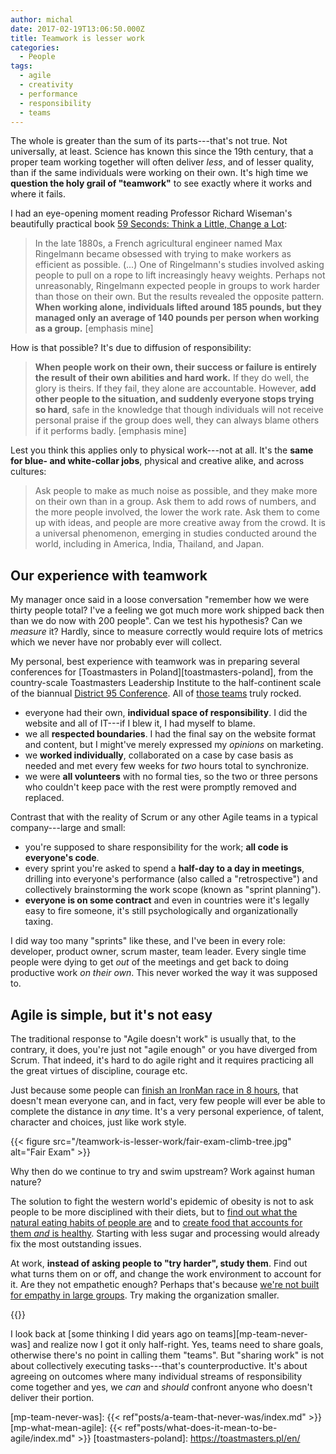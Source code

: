```yaml
---
author: michal
date: 2017-02-19T13:06:50.000Z
title: Teamwork is lesser work
categories:
  - People
tags:
  - agile
  - creativity
  - performance
  - responsibility
  - teams
---
```


The whole is greater than the sum of its parts---that's not true. Not universally, at least. Science has known this since the 19th century, that a proper team working together will often deliver _less_, and of lesser quality, than if the same individuals were working on their own. It's high time we __question the holy grail of "teamwork"__ to see exactly where it works and where it fails.

<!--more-->

I had an eye-opening moment reading Professor Richard Wiseman's beautifully practical book [59 Seconds: Think a Little, Change a Lot][amazon-59-seconds]:

> In the late 1880s, a French agricultural engineer named Max Ringelmann became obsessed with trying to make workers as efficient as possible. (...) One of Ringelmann's studies involved asking people to pull on a rope to lift increasingly heavy weights. Perhaps not unreasonably, Ringelmann expected people in groups to work harder than those on their own. But the results revealed the opposite pattern. __When working alone, individuals lifted around 185 pounds, but they managed only an average of 140 pounds per person when working as a group.__ [emphasis mine]

How is that possible? It's due to diffusion of responsibility:

> __When people work on their own, their success or failure is entirely the result of their own abilities and hard work.__ If they do well, the glory is theirs. If they fail, they alone are accountable. However, __add other people to the situation, and suddenly everyone stops trying so hard__, safe in the knowledge that though individuals will not receive personal praise if the group does well, they can always blame others if it performs badly. [emphasis mine]

Lest you think this applies only to physical work---not at all. It's the __same for blue- and white-collar jobs__, physical and creative alike, and across cultures:

> Ask people to make as much noise as possible, and they make more on their own than in a group. Ask them to add rows of numbers, and the more people involved, the lower the work rate. Ask them to come up with ideas, and people are more creative away from the crowd. It is a universal phenomenon, emerging in studies conducted around the world, including in America, India, Thailand, and Japan.

## Our experience with teamwork

My manager once said in a loose conversation "remember how we were thirty people total? I've a feeling we got much more work shipped back then than we do now with 200 people". Can we test his hypothesis? Can we _measure_ it? Hardly, since to measure correctly would require lots of metrics which we never have nor probably ever will collect.

My personal, best experience with teamwork was in preparing several conferences for [Toastmasters in Poland][toastmasters-poland], from the country-scale Toastmasters Leadership Institute to the half-continent scale of the biannual [District 95 Conference][fall2016-d95conf]. All of [those teams][fall2016-d95conf-team] truly rocked.

* everyone had their own, __individual space of responsibility__. I did the website and all of IT---if I blew it, I had myself to blame.
* we all __respected boundaries__. I had the final say on the website format and content, but I might've merely expressed my _opinions_ on marketing.
* we __worked individually__, collaborated on a case by case basis as needed and met every few weeks for _two_ hours total to synchronize.
* we were __all volunteers__ with no formal ties, so the two or three persons who couldn't keep pace with the rest were promptly removed and replaced.

Contrast that with the reality of Scrum or any other Agile teams in a typical company---large and small:

* you're supposed to share responsibility for the work; __all code is everyone's code__.
* every sprint you're asked to spend a __half-day to a day in meetings__, drilling into everyone's performance (also called a "retrospective") and collectively brainstorming the work scope (known as "sprint planning").
* __everyone is on some contract__ and even in countries were it's legally easy to fire someone, it's still psychologically and organizationally taxing.

I did way too many "sprints" like these, and I've been in every role: developer, product owner, scrum master, team leader. Every single time people were dying to get _out_ of the meetings and get back to doing productive work _on their own_. This never worked the way it was supposed to.

## Agile is simple, but it's not easy

The traditional response to "Agile doesn't work" is usually that, to the contrary, it does, you're just not "agile enough" or you have diverged from Scrum. That indeed, it's hard to do agile right and it requires practicing all the great virtues of discipline, courage etc.

Just because some people can [finish an IronMan race in 8 hours][ironman-jan-frodeno], that doesn't mean everyone can, and in fact, very few people will ever be able to complete the distance in _any_ time. It's a very personal experience, of talent, character and choices, just like work style.

{{< figure src="/teamwork-is-lesser-work/fair-exam-climb-tree.jpg" alt="Fair Exam" >}}

Why then do we continue to try and swim upstream? Work against human nature?

The solution to fight the western world's epidemic of obesity is not to ask people to be more disciplined with their diets, but to [find out what the natural eating habits of people are][amazon-mindless-eating] and to [create food that accounts for them _and_ is healthy][amazon-end-of-overating]. Starting with less sugar and processing would already fix the most outstanding issues.

At work, __instead of asking people to "try harder", study them__. Find out what turns them on or off, and change the work environment to account for it. Are they not empathetic enough? Perhaps that's because [we're not built for empathy in large groups][dunbars-number]. Try making the organization smaller.

{{<tweet user="jasonfried" id="699710013795864577">}}

I look back at [some thinking I did years ago on teams][mp-team-never-was] and realize now I got it only half-right. Yes, teams need to share goals, otherwise there's no point in calling them "teams". But "sharing work" is not about collectively executing tasks---that's counterproductive. It's about agreeing on outcomes where many individual streams of responsibility come together and yes, we _can_ and _should_ confront anyone who doesn't deliver their portion.

[amazon-59-seconds]: https://www.amazon.com/59-Seconds-Think-Little-Change-ebook/dp/B002W8QXHW/
[amazon-end-of-overating]: https://www.amazon.com/End-Overeating-Insatiable-American-Appetite-ebook/dp/B0025VKJNA/
[amazon-mindless-eating]: https://www.amazon.com/Mindless-Eating-More-Than-Think-ebook/dp/B000MAHC0E/
[dunbars-number]: https://www.newyorker.com/science/maria-konnikova/social-media-affect-math-dunbar-number-friendships
[fall2016-d95conf-team]: http://fall2016.d95conf.org/contact
[fall2016-d95conf]: http://fall2016.d95conf.org/
[ironman-jan-frodeno]: https://www.triathlete.com/2016/10/features/2016-kona-winners-gallery-jan-frodeno_294887
[mp-team-never-was]: {{< ref"posts/a-team-that-never-was/index.md" >}}
[mp-what-mean-agile]: {{< ref"posts/what-does-it-mean-to-be-agile/index.md" >}}
[toastmasters-poland]: https://toastmasters.pl/en/
